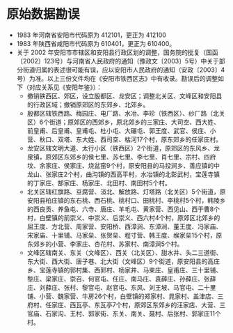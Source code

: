 # 原始数据勘误

- 1983 年河南省安阳市代码原为 412101，更正为 412100
- 1983 年陕西省咸阳市代码原为 610401，更正为 610400。
- 关于 2002 年安阳市市辖区和安阳县行政区划的调整，国务院的批复（国函〔2002〕123号）与河南省人民政府的通知（豫政文〔2003〕5号）中关于部分街道归属的表述很可能有误，应以安阳市人民政府的通知（安政〔2003〕4号）为准。以上三份文件均在《安阳市铁西区志》中有收录。勘误后的调整如下（对应关系见《安阳年鉴》）：
  - 撤销铁西区、郊区，设立殷都区、龙安区；调整北关区、文峰区和安阳县的行政区域；撤销原郊区的东郊乡、北郊乡。
  - 殷都区辖铁西路、梅园庄、电厂路、水冶、李珍（铁西区）、纱厂路（北关区）6个街道；原郊区的西郊乡，原北郊乡的三家庄、大司空、西大姓、前皇甫、后皇甫、皇甫屯、杜小屯、大碾屯、郭王度、武官、侯庄、小营、秋口、双塔、东大姓、西司空、枯河17个村，原东郊乡的任家庄村。
  - 龙安区辖文明大道、太行小区（铁西区）2个街道，原郊区的东风乡、龙泉镇，原郊区东郊乡的侯七里、苏七里、李七里、肖七里、宗村、四府坟、余家庄、侯家庄、烧盆窑9个村，原安阳县的马投涧乡、善应镇的中龙山、张家庄2个村，曲沟镇的西高平村，水冶镇的北彰武村，宝莲寺镇的丁家庄、郜家庄、杨家庄、北田村、南田村5个村。
  - 北关区辖红旗路、豆腐营、洹北、解放路、灯塔路（北关区）5个街道，原安阳县柏庄镇的东石桃、西石桃、桃村口、田桃村、李桃村5个村，韩陵乡的西良贡、养鱼屯、六寺、唐庄、羊毛屯、黄家营、西见山、西于曹8个村，白壁镇的前崇义、中崇义、后崇义、西六村4个村，原郊区北郊乡的屈王度、方北营、周家营、安阳桥、西漳涧、东漳涧、董王度、冯家庙、宋家庙、十里铺、马家垒、张贺垒、程寸营、韩王度、缑家垒15个村，原东郊乡的小营、李家庄、杏花村、苏家村、南漳涧5个村。
  - 文峰区辖南关、东关（文峰区）、西关（北关区）、甜水井、头二三道街、东大街、西大街、唐子巷、北大街（文峰区）9个街道，原安阳县的高庄乡、宝莲寺镇的郭村集、西郭村、杨家井、马束庄、皇甫庄、三十里铺、黎庄、梁家庄、崇召、何官屯、任庄、南马庄、袁薛庄、孙薛庄、张薛庄、刘薛庄、张村、黎官屯、赵官屯、东风、刘王坡、马官屯、二十里铺、小营、魏家营、牛房26个村，白壁镇的郑家村、晁家村、盖津店、三府村、任家庄、西瓦亭、东瓦亭7个村，原郊区东郊乡的汪家店、大营、三官庙、石家沟、王村、郭家街、东关、南关、聂村、后张村、郭家庄11个村。
